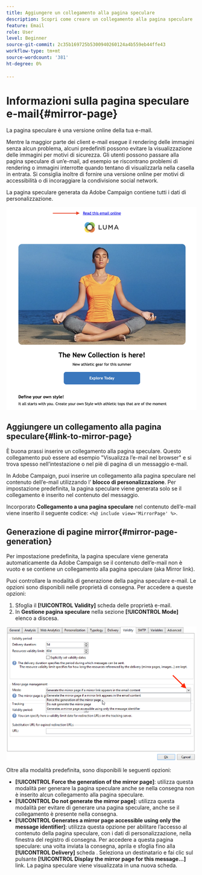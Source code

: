 ```yaml
---
title: Aggiungere un collegamento alla pagina speculare
description: Scopri come creare un collegamento alla pagina speculare
feature: Email
role: User
level: Beginner
source-git-commit: 2c35b169725b5300940260124a4b559eb44ffe43
workflow-type: tm+mt
source-wordcount: '381'
ht-degree: 0%

---
```


# Informazioni sulla pagina speculare e-mail{#mirror-page}

La pagina speculare è una versione online della tua e-mail.

Mentre la maggior parte dei client e-mail esegue il rendering delle immagini senza alcun problema, alcuni predefiniti possono evitare la visualizzazione delle immagini per motivi di sicurezza. Gli utenti possono passare alla pagina speculare di un’e-mail, ad esempio se riscontrano problemi di rendering o immagini interrotte quando tentano di visualizzarla nella casella in entrata. Si consiglia inoltre di fornire una versione online per motivi di accessibilità o di incoraggiare la condivisione social network.

La pagina speculare generata da Adobe Campaign contiene tutti i dati di personalizzazione.

![](assets/mirror-page-link.png)


## Aggiungere un collegamento alla pagina speculare{#link-to-mirror-page}

È buona prassi inserire un collegamento alla pagina speculare. Questo collegamento può essere ad esempio &quot;Visualizza l’e-mail nel browser&quot; e si trova spesso nell’intestazione o nel piè di pagina di un messaggio e-mail.

In Adobe Campaign, puoi inserire un collegamento alla pagina speculare nel contenuto dell’e-mail utilizzando l’ **blocco di personalizzazione**. Per impostazione predefinita, la pagina speculare viene generata solo se il collegamento è inserito nel contenuto del messaggio.

Incorporato **Collegamento a una pagina speculare** nel contenuto dell’e-mail viene inserito il seguente codice: `<%@ include view='MirrorPage' %>`.

<!--For more on personalization blocks insertion, refer to [Personalization blocks](personalization-blocks.md).-->

## Generazione di pagine mirror{#mirror-page-generation}

Per impostazione predefinita, la pagina speculare viene generata automaticamente da Adobe Campaign se il contenuto dell’e-mail non è vuoto e se contiene un collegamento alla pagina speculare (aka Mirror link).

Puoi controllare la modalità di generazione della pagina speculare e-mail. Le opzioni sono disponibili nelle proprietà di consegna. Per accedere a queste opzioni:

1. Sfoglia il **[!UICONTROL Validity]** scheda delle proprietà e-mail.
1. In **Gestione pagina speculare** nella sezione **[!UICONTROL Mode]** elenco a discesa.

![](assets/mirror-page-generation.png)

Oltre alla modalità predefinita, sono disponibili le seguenti opzioni:

* **[!UICONTROL Force the generation of the mirror page]**: utilizza questa modalità per generare la pagina speculare anche se nella consegna non è inserito alcun collegamento alla pagina speculare.
* **[!UICONTROL Do not generate the mirror page]**: utilizza questa modalità per evitare di generare una pagina speculare, anche se il collegamento è presente nella consegna.
* **[!UICONTROL Generates a mirror page accessible using only the message identifier]**: utilizza questa opzione per abilitare l’accesso al contenuto della pagina speculare, con i dati di personalizzazione, nella finestra del registro di consegna. Per accedere a questa pagina speculare: una volta inviata la consegna, aprila e sfoglia fino alla **[!UICONTROL Delivery]** scheda . Seleziona un destinatario e fai clic sul pulsante **[!UICONTROL Display the mirror page for this message...]** link. La pagina speculare viene visualizzata in una nuova scheda.

